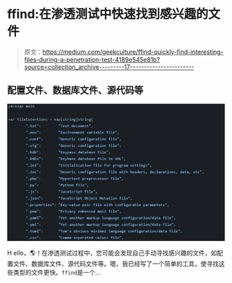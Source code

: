 # ffind:在渗透测试中快速找到感兴趣的文件

> 原文：<https://medium.com/geekculture/ffind-quickly-find-interesting-files-during-a-penetration-test-4189e545e81b?source=collection_archive---------17----------------------->

## 配置文件、数据库文件、源代码等

![](img/7a9f15b867cff77fbaca63596860b418.png)

H ello，🌎！在渗透测试过程中，您可能会发现自己手动寻找感兴趣的文件，如配置文件、数据库文件、源代码文件等。嗯，我已经写了一个简单的工具，使寻找这些类型的文件更快。`ffind`是一个…